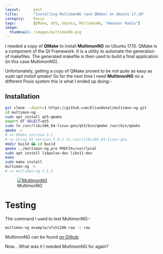 ```yaml
---
layout:      post
title:       "Installing MultimonNG (and QMake) on Ubuntu 17.10"
category:    Posix
tags:        [QMake, Qt5, Ubuntu, MultimonNG, "Amateur Radio"]
image:
  thumbnail: /images/multimonNG.png
---
```


I needed a copy of **QMake** to install **MultimonNG** on Ubuntu
17.10. QMake is a component of the Qt Framework. It is a utility to
automate the generation of makefiles. The generated makefile is then
used to build a final application (in this case MultimonNG).

Unfortunately, getting a copy of QMake proved to be *not quite* as
easy as *sudo apt install qmake*! So for the next time I need
**MultimonNG** on a different Posix system this is what I ended up
doing:-

## Installation

```sh
git clone --depth=1 https://github.com/EliasOenal/multimon-ng.git
cd multimon-ng
sudo apt install qt5-qmake
export QT SELECT=qt5
sudo ln /usr/lib/x86_64-linux-gnu/qt5/bin/qmake /usr/bin/qmake
qmake -v
# => QMake version 3.1
# => Using Qt version 5.9.1 in /usr/lib/x86_64-linux-gnu
mkdir build && cd build
qmake ../multimon-ng.pro PREFIX=/usr/local
sudo apt install libpulse-dev libx11-dev
make
sudo make install
multimon-ng -h
# => multimon-ng 1.1.5
```
<figure class="align-center">
  <a href="https://github.com/EliasOenal/multimon-ng"><img src="{{ '/images/multimonNG.png' | absolute_url }}" alt="MultimonNG"></a>
  <figcaption>MultimonNG</figcaption>
</figure>

# Testing

The command I used to test MultimonNG:-

```sh
multimon-ng example/ufsk1200.raw -t raw
```

MultimonNG can be found [on Github](https://github.com/EliasOenal/multimon-ng)

Now... What was it I needed MultimonNG for again?

